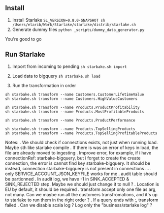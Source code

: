 ## Install

1. Install Starlake
    `SL_VERSION=0.8.0-SNAPSHOT sh /Users/elarib/Work/Starlake/starlake/distrib/starlake.sh`
2. Generate dummy files
   `python _scripts/dummy_data_generator.py`

You're good to go


## Run Starlake 

1. Import from incoming to pending
`sh starbake.sh import`


2. Load data to bigquery
`sh starbake.sh load`

3. Run the transformation in order
```
sh starbake.sh transform --name Customers.CustomerLifetimeValue 
sh starbake.sh transform --name Customers.HighValueCustomers 

sh starbake.sh transform --name Products.ProductProfitability 
sh starbake.sh transform --name Products.MostProfitableProducts 

sh starbake.sh transform --name Products.ProductPerformance 

sh starbake.sh transform --name Products.TopSellingProducts 
sh starbake.sh transform --name Products.TopSellingProfitableProducts 
```






Notes:
. We should check if connections exists, not just when running load. Maybe sth like starlake compile
. If there is was an error of keys in load, the file are already moved to ingesting
. Improve error, for example, if i have connectionRef:  starbake-bigquery, but i forget to create the create connection, the error is cannot find key starbake-bigquery. It should be instead, connection starbake-bigquery is not present in connections ...
. only SERVICE_ACCOUNT_JSON_KEYFILE works for me
. audit table should be partionned
. In audit log, we have -1 in SINK_ACCEPTED & SINK_REJECTED step. Maybe we should just change it to null ?
. Location is EU by default, it should be required
. transform accept only one file as arg, not many. Can we maybe run all the customers transfromations, and it's up to starlake to run them in the right order ?
. If a query ends with ;, transform failed
. Can we disable scala log ? Log only the "business/starlake log" ?